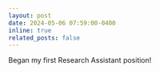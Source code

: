 ```yaml
---
layout: post
date: 2024-05-06 07:59:00-0400
inline: true
related_posts: false
---
```


Began my first Research Assistant position!
